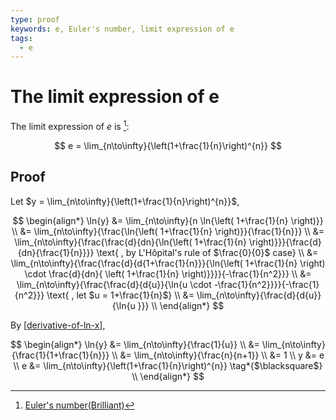 ```yaml
---
type: proof
keywords: e, Euler's number, limit expression of e
tags:
  - e
---
```


# The limit expression of e

The limit expression of $e$ is [^1]:

$$
e = \lim_{n\to\infty}{\left(1+\frac{1}{n}\right)^{n}}
$$


## Proof
Let $y = \lim_{n\to\infty}{\left(1+\frac{1}{n}\right)^{n}}$,

$$
\begin{align*}
\ln{y}
&= \lim_{n\to\infty}{n \ln{\left( 1+\frac{1}{n} \right)}} \\
&= \lim_{n\to\infty}{\frac{\ln{\left( 1+\frac{1}{n} \right)}}{\frac{1}{n}}} \\
&= \lim_{n\to\infty}{\frac{\frac{d}{dn}{\ln{\left( 1+\frac{1}{n} \right)}}}{\frac{d}{dn}{\frac{1}{n}}}} \text{ , by L'Hôpital's rule of $\frac{0}{0}$ case} \\
&= \lim_{n\to\infty}{\frac{\frac{d}{d{1+\frac{1}{n}}}{\ln{\left( 1+\frac{1}{n} \right) \cdot \frac{d}{dn}{ \left( 1+\frac{1}{n} \right)}}}}{-\frac{1}{n^2}}} \\
&= \lim_{n\to\infty}{\frac{\frac{d}{d{u}}{\ln{u \cdot -\frac{1}{n^2}}}}{-\frac{1}{n^2}}} \text{ , let $u = 1+\frac{1}{n}$} \\
&= \lim_{n\to\infty}{\frac{d}{d{u}}{\ln{u }}} \\
\end{align*}
$$

By [[derivative-of-ln-x]],

$$
\begin{align*}
\ln{y}
&= \lim_{n\to\infty}{\frac{1}{u}} \\
&= \lim_{n\to\infty}{\frac{1}{1+\frac{1}{n}}} \\
&= \lim_{n\to\infty}{\frac{n}{n+1}} \\
&= 1 \\
y &= e \\
e &= \lim_{n\to\infty}{\left(1+\frac{1}{n}\right)^{n}} \tag*{$\blacksquare$} \\
\end{align*}
$$

[^1]: [Euler's number(Brilliant)](https://brilliant.org/wiki/eulers-number/)


[//begin]: # "Autogenerated link references for markdown compatibility"
[derivative-of-ln-x]: derivative-of-ln-x.md "Derivative of ln(x)"
[//end]: # "Autogenerated link references"

